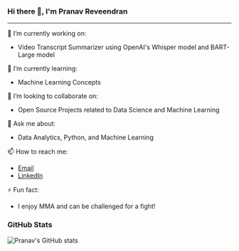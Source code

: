 ### Hi there 👋, I'm Pranav Reveendran

---

🔭 I’m currently working on:
- Video Transcript Summarizer using OpenAI's Whisper model and BART-Large model

🌱 I’m currently learning:
- Machine Learning Concepts

👯 I’m looking to collaborate on:
- Open Source Projects related to Data Science and Machine Learning

💬 Ask me about:
- Data Analytics, Python, and Machine Learning

📫 How to reach me:
- [Email](mailto:pranav.reveendran@sjsu.edu)
- [LinkedIn](https://www.linkedin.com/in/pranavraveendran/)

⚡ Fun fact:
- I enjoy MMA and can be challenged for a fight!

### GitHub Stats
![Pranav's GitHub stats](https://github-readme-stats.vercel.app/api?username=pranav-reveendran&show_icons=true&theme=radical)
